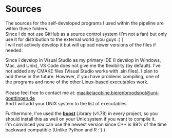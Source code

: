 # Sources
The sources for the self-developed programs I used within the pipeline are within these folders.<br/>
Since I do not use GitHub as a source control system (I'm not a fan) but only use it for distribution to the external world (you guys :) ) <br/>
I will not actively develop it but will upload newer versions of the files if needed.

Since I develop in Visual Studio as my primary IDE (I develop in Windows, Mac, and Unix), VS Code does not give me the flexibility (by default). I've not added any CMAKE files (Visual Studio works with .sln files). I plan to add these in the future. 
However, if you have problems compiling, one of the programs and none of the other Linux-based executables work. <br/><br/>
Please feel free to contact me at:
maaikejacobine.bierenbroodspot@uni-goettingen.de
<br/>
And I will add your UNIX system to the list of executables.

Furthermore, I've used the [**boost**](https://www.boost.org/) Library (v1.78) in every project, so you should install this as well on your Unix system if you want to compile it. <br/>
I'm convinced you can use the newest version since C++ is 99% of the time backward compatible (Unlike Python and R :') )

